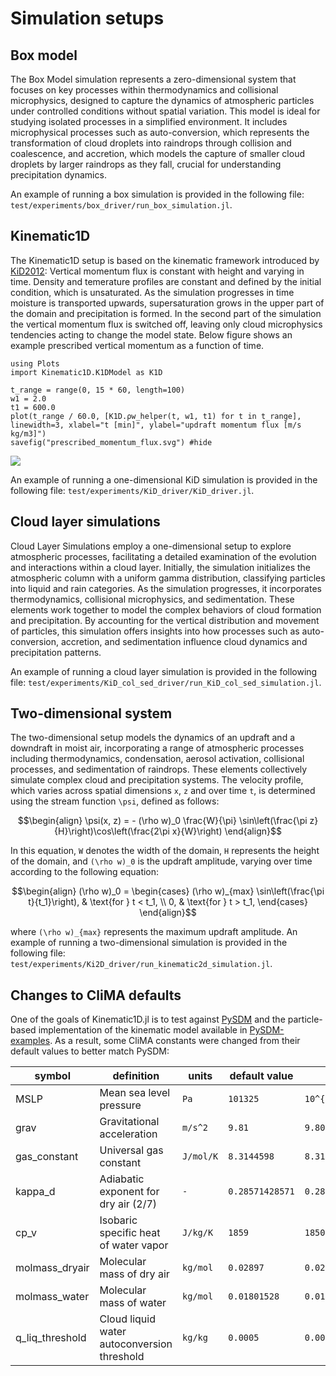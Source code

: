 # Simulation setups

## Box model
The Box Model simulation represents a zero-dimensional system that focuses on key processes within thermodynamics and collisional microphysics, designed to capture the dynamics of atmospheric particles under controlled conditions without spatial variation. This model is ideal for studying isolated processes in a simplified environment. It includes microphysical processes such as auto-conversion, which represents the transformation of cloud droplets into raindrops through collision and coalescence, and accretion, which models the capture of smaller cloud droplets by larger raindrops as they fall, crucial for understanding precipitation dynamics.

An example of running a box simulation is provided in the following file:
`test/experiments/box_driver/run_box_simulation.jl`.

## Kinematic1D
The Kinematic1D setup is based on the kinematic framework introduced by [KiD2012](@cite):
Vertical momentum flux is constant with height and varying in time.
Density and temerature profiles are constant and defined by the initial
  condition, which is unsaturated.
As the simulation progresses in time moisture is transported upwards,
  supersaturation grows in the upper part of the domain
  and precipitation is formed.
In the second part of the simulation the vertical momentum flux is switched off,
  leaving only cloud microphysics tendencies acting to change
  the model state.
Below figure shows an example prescribed vertical momentum as a function of time.

```@example example_figure
using Plots
import Kinematic1D.K1DModel as K1D

t_range = range(0, 15 * 60, length=100)
w1 = 2.0
t1 = 600.0
plot(t_range / 60.0, [K1D.ρw_helper(t, w1, t1) for t in t_range], linewidth=3, xlabel="t [min]", ylabel="updraft momentum flux [m/s kg/m3]")
savefig("prescribed_momentum_flux.svg") #hide
```
![](prescribed_momentum_flux.svg)

An example of running a one-dimensional KiD simulation is provided in the following file:
`test/experiments/KiD_driver/KiD_driver.jl`.

## Cloud layer simulations
Cloud Layer Simulations employ a one-dimensional setup to explore atmospheric processes, facilitating a detailed examination of the evolution and interactions within a cloud layer. Initially, the simulation initializes the atmospheric column with a uniform gamma distribution, classifying particles into liquid and rain categories. As the simulation progresses, it incorporates thermodynamics, collisional microphysics, and sedimentation. These elements work together to model the complex behaviors of cloud formation and precipitation. By accounting for the vertical distribution and movement of particles, this simulation offers insights into how processes such as auto-conversion, accretion, and sedimentation influence cloud dynamics and precipitation patterns.

An example of running a cloud layer simulation is provided in the following file:
`test/experiments/KiD_col_sed_driver/run_KiD_col_sed_simulation.jl`.

## Two-dimensional system
The two-dimensional setup models the dynamics of an updraft and a downdraft in moist air, incorporating a range of atmospheric processes including thermodynamics, condensation, aerosol activation, collisional processes, and sedimentation of raindrops. These elements collectively simulate complex cloud and precipitation systems. The velocity profile, which varies across spatial dimensions ``x``, ``z`` and over time ``t``, is determined using the stream function ``\psi``, defined as follows:

```math
\begin{align}
\psi(x, z) = - (\rho w)_0 \frac{W}{\pi} \sin\left(\frac{\pi z}{H}\right)\cos\left(\frac{2\pi x}{W}\right)
\end{align}
```

In this equation, ``W`` denotes the width of the domain, ``H`` represents the height of the domain, and ``(\rho w)_0`` is the updraft amplitude, varying over time according to the following equation:

```math
\begin{align}
(\rho w)_0 = \begin{cases} 
(\rho w)_{max} \sin\left(\frac{\pi t}{t_1}\right), & \text{for } t < t_1, \\
0, & \text{for } t > t_1, 
\end{cases}
\end{align}
```
where ``(\rho w)_{max}`` represents the maximum updraft amplitude. An example of running a two-dimensional simulation is provided in the following file:
`test/experiments/Ki2D_driver/run_kinematic2d_simulation.jl`.

## Changes to CliMA defaults

One of the goals of Kinematic1D.jl
  is to test against [PySDM](https://github.com/atmos-cloud-sim-uj/PySDM)
  and the particle-based implementation of the kinematic model available in
  [PySDM-examples](https://github.com/atmos-cloud-sim-uj/PySDM-examples).
As a result, some CliMA constants were changed from their default values to better match PySDM:


| symbol           |         definition                          | units         | default value      | new value             |
|------------------|---------------------------------------------|---------------|--------------------|-----------------------|
| MSLP             | Mean sea level pressure                     | ``Pa``        | ``101325 ``        | ``10^{5}``            |
| grav             | Gravitational acceleration                  | ``m/s^2``     | ``9.81``           | ``9.80665``           |
| gas_constant     | Universal gas constant                      | ``J/mol/K``   | ``8.3144598``      | ``8.314462618``       |
| kappa_d          | Adiabatic exponent for dry air (2/7)        | ``-``         | ``0.28571428571``  | ``0.2855747338575384``|
| cp_v             | Isobaric specific heat of water vapor       | ``J/kg/K``    | ``1859``           | ``1850``              |
| molmass_dryair   | Molecular mass of dry air                   | ``kg/mol``    | ``0.02897``        | ``0.02896998``        |
| molmass_water    | Molecular mass of water                     | ``kg/mol``    | ``0.01801528``     | ``0.018015``          |
| q_liq_threshold  | Cloud liquid water autoconversion threshold | ``kg/kg``     | ``0.0005``         | ``0.0001``            |
